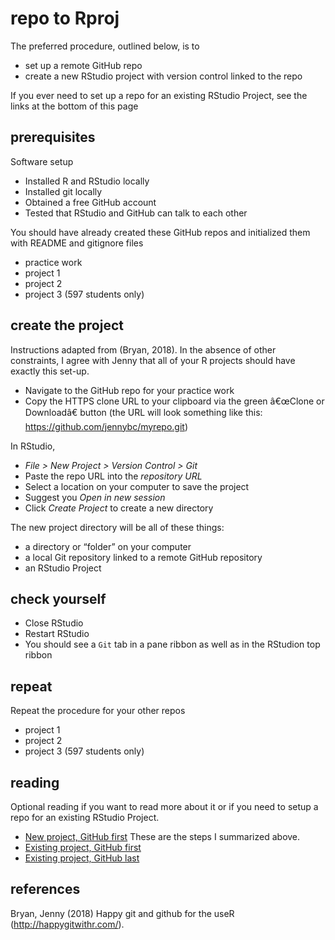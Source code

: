 
# repo to Rproj

The preferred procedure, outlined below, is to

  - set up a remote GitHub repo
  - create a new RStudio project with version control linked to the repo

If you ever need to set up a repo for an existing RStudio Project, see
the links at the bottom of this page

## prerequisites

Software setup

  - Installed R and RStudio locally
  - Installed git locally
  - Obtained a free GitHub account
  - Tested that RStudio and GitHub can talk to each other

You should have already created these GitHub repos and initialized them
with README and gitignore files

  - practice work
  - project 1
  - project 2
  - project 3 (597 students only)

## create the project

Instructions adapted from (Bryan, 2018). In the absence of other
constraints, I agree with Jenny that all of your R projects should have
exactly this set-up.

  - Navigate to the GitHub repo for your practice work
  - Copy the HTTPS clone URL to your clipboard via the green â€œClone or
    Downloadâ€ button (the URL will look something like this:
    <https://github.com/jennybc/myrepo.git>)

In RStudio,

  - *File \> New Project \> Version Control \> Git*
  - Paste the repo URL into the *repository URL*  
  - Select a location on your computer to save the project  
  - Suggest you *Open in new session*
  - Click *Create Project* to create a new directory

The new project directory will be all of these things:

  - a directory or “folder” on your computer
  - a local Git repository linked to a remote GitHub repository
  - an RStudio Project

## check yourself

  - Close RStudio
  - Restart RStudio
  - You should see a `Git` tab in a pane ribbon as well as in the
    RStudion top ribbon

## repeat

Repeat the procedure for your other repos

  - project 1
  - project 2
  - project 3 (597 students only)

## reading

Optional reading if you want to read more about it or if you need to
setup a repo for an existing RStudio Project.

  - [New project, GitHub
    first](http://happygitwithr.com/new-github-first.html) These are the
    steps I summarized above.
  - [Existing project, GitHub
    first](http://happygitwithr.com/existing-github-first.html)
  - [Existing project, GitHub
    last](http://happygitwithr.com/existing-github-last.html)

## references

<!-- ## directories  -->

<!-- I suggest that you create a course directory (folder) with sub-folders as shown:  -->

<!--     me497_reproducible_research -->

<!--       |-- practice_work -->

<!--       |-- project_1 -->

<!--       `-- project_2 -->

<!-- For 597 students, I suggest:  -->

<!--     me597_reproducible_research -->

<!--       |-- practice_work -->

<!--       |-- project_1 -->

<!--       |-- project_2 -->

<!--       `-- project_3 -->

<!-- Each subfolder will become a separate R project. To create an R project for `practice_work` -->

<!-- - Open RStudio. *File menu > New Project > Existing Directory*. Use the Browse button to find the `practice_work` folder you just created, then *Select > Create Project*.  -->

<!-- - In the future, repeat the steps to create R projects for each of your reproducibility projects.  -->

<!-- - In practice, you would create an R project for any specific piece of work that creates one or more reports, for example, an article, a contract, a workshop, a course---whatever you wish to define as a project.  -->

<!-- ## test it  -->

<!-- - Close RStudio  -->

<!-- - Open RStudio. No error statements should appear (we hope).  -->

<!-- - If an RStudio project is open, *File > Close Project*. No errors?  -->

<!-- - Open an RStudio project with *File > Open Project*. No -->

<!-- errors?  -->

<!-- ## create top level library for packages -->

<!-- Packages are like "apps" for R. If we store packages in a directory separate from the base R installation, then when you update the R version you are using, you don't have to reinstall every package, saving a lot of time. -->

<!-- At the top level of your drive, create a new directory named "R". In that directory create a new folder named "library", for example, -->

<!-- -   Windows: `C:/R/library` -->

<!-- -   Linux: `~/R/library` -->

<!-- ## the *.Renviron* file -->

<!-- The `.Renviron` file is a text file that directs R packages to be installed in the *R/library* directory you just created. -->

<!-- To create the file, with RStudio open, create a new text file, -->

<!-- *File menu &gt; New File &gt; Text File*. -->

<!-- Save the file to your project directory using the filename *.Renviron* -->

<!-- In this file, write one line of text, -->

<!-- -   Windows: `R_LIBS_USER="C:/R/library"` -->

<!-- -   Linux: `R_LIBS_USER="~/R/library"` -->

<!-- Whenever you create a new RStudio Project, paste a copy of the *.Renviron* file in the project root directory. -->

<!-- At this point, your `practice_work` directory should include: -->

<!--     practice_work -->

<!--         |-- practice_work.Rproj -->

<!--         `-- .Renviron -->

<!-- ## test it -->

<!-- -   Now let's see if the library path you made works. The RStudio interface is divided into 4 window panes. In the lower right pane, select *Packages &gt; Install* -->

<!-- -   In the dialog box that appears, the Install to Library strip should show the path to the *library* directory you created earlier, for example, Windows should show `C:/R/library [Default]` and Linux should show `~/R/library [Default]`. -->

<!-- -   In the Packages entry box, type `plyr` and click Install. If all goes well, you'll see something like this in the lower left pane (the R Console). -->

<!-- ``` r -->

<!-- Installing package into "C:/R/library" (as "lib" is unspecified) -->

<!-- trying URL "http://ftp.ussg.iu.edu/CRAN/bin/windows/contrib/3.1/plyr_1.8.1.zip" -->

<!-- Content type "application/zip" length 1149242 bytes (1.1 Mb) -->

<!-- opened URL -->

<!-- downloaded 1.1 Mb -->

<!-- package "plyr" successfully unpacked and MD5 sums checked -->

<!-- > -->

<!-- ``` -->

<!-- ## install the tidyverse -->

<!-- Once you have successfully completed this work, install the [tidyverse](https://www.tidyverse.org/) for a set of packages we will use regularly.  -->

<div id="refs" class="references">

<div id="ref-bryan2018">

Bryan, Jenny (2018) Happy git and github for the useR
(<http://happygitwithr.com/>).

</div>

</div>
